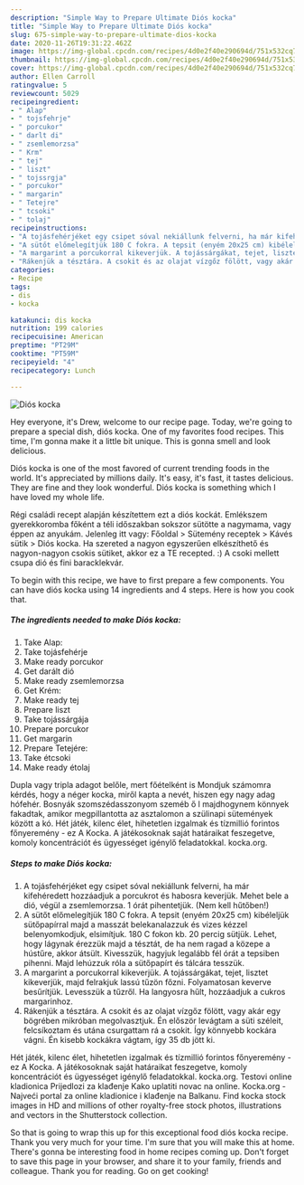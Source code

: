 ```yaml
---
description: "Simple Way to Prepare Ultimate Diós kocka"
title: "Simple Way to Prepare Ultimate Diós kocka"
slug: 675-simple-way-to-prepare-ultimate-dios-kocka
date: 2020-11-26T19:31:22.462Z
image: https://img-global.cpcdn.com/recipes/4d0e2f40e290694d/751x532cq70/dios-kocka-recept-foto.jpg
thumbnail: https://img-global.cpcdn.com/recipes/4d0e2f40e290694d/751x532cq70/dios-kocka-recept-foto.jpg
cover: https://img-global.cpcdn.com/recipes/4d0e2f40e290694d/751x532cq70/dios-kocka-recept-foto.jpg
author: Ellen Carroll
ratingvalue: 5
reviewcount: 5029
recipeingredient:
- " Alap"
- " tojsfehrje"
- " porcukor"
- " darlt di"
- " zsemlemorzsa"
- " Krm"
- " tej"
- " liszt"
- " tojssrgja"
- " porcukor"
- " margarin"
- " Tetejre"
- " tcsoki"
- " tolaj"
recipeinstructions:
- "A tojásfehérjéket egy csipet sóval nekiállunk felverni, ha már kifehéredett hozzáadjuk a porcukrot és habosra keverjük. Mehet bele a dió, végül a zsemlemorzsa. 1 órát pihentetjük. (Nem kell hűtőben!)"
- "A sütőt előmelegítjük 180 C fokra. A tepsit (enyém 20x25 cm) kibéleljük sütőpapírral majd a masszát belekanalazzuk és vizes kézzel belenyomkodjuk, elsimítjuk. 180 C fokon kb. 20 percig sütjük. Lehet, hogy lágynak érezzük majd a tésztát, de ha nem ragad a közepe a hústűre, akkor átsült. Kivesszük, hagyjuk legalább fél órát a tepsiben pihenni. Majd lehúzzuk róla a sütőpapírt és tálcára tesszük."
- "A margarint a porcukorral kikeverjük. A tojássárgákat, tejet, lisztet kikeverjük, majd felrakjuk lassú tűzön főzni. Folyamatosan keverve besűrítjük. Levesszük a tűzről. Ha langyosra hűlt, hozzáadjuk a cukros margarinhoz."
- "Rákenjük a tésztára. A csokit és az olajat vízgőz fölött, vagy akár egy bögrében mikróban megolvasztjuk. Én először levágtam a süti széleit, felcsíkoztam és utána csurgattam rá a csokit. Így könnyebb kockára vágni. Én kisebb kockákra vágtam, így 35 db jött ki."
categories:
- Recipe
tags:
- dis
- kocka

katakunci: dis kocka 
nutrition: 199 calories
recipecuisine: American
preptime: "PT29M"
cooktime: "PT59M"
recipeyield: "4"
recipecategory: Lunch

---
```



![Diós kocka](https://img-global.cpcdn.com/recipes/4d0e2f40e290694d/751x532cq70/dios-kocka-recept-foto.jpg)

Hey everyone, it's Drew, welcome to our recipe page. Today, we're going to prepare a special dish, diós kocka. One of my favorites food recipes. This time, I'm gonna make it a little bit unique. This is gonna smell and look delicious.

Diós kocka is one of the most favored of current trending foods in the world. It's appreciated by millions daily. It's easy, it's fast, it tastes delicious. They are fine and they look wonderful. Diós kocka is something which I have loved my whole life.

Régi családi recept alapján készítettem ezt a diós kockát. Emlékszem gyerekkoromba főként a téli időszakban sokszor sütötte a nagymama, vagy éppen az anyukám. Jelenleg itt vagy: Főoldal &gt; Sütemény receptek &gt; Kávés sütik &gt; Diós kocka. Ha szereted a nagyon egyszerűen elkészíthető és nagyon-nagyon csokis sütiket, akkor ez a TE recepted. :) A csoki mellett csupa dió és fini baracklekvár.


To begin with this recipe, we have to first prepare a few components. You can have diós kocka using 14 ingredients and 4 steps. Here is how you cook that.

<!--inarticleads1-->

##### The ingredients needed to make Diós kocka:

1. Take  Alap:
1. Take  tojásfehérje
1. Make ready  porcukor
1. Get  darált dió
1. Make ready  zsemlemorzsa
1. Get  Krém:
1. Make ready  tej
1. Prepare  liszt
1. Take  tojássárgája
1. Prepare  porcukor
1. Get  margarin
1. Prepare  Tetejére:
1. Take  étcsoki
1. Make ready  étolaj


Dupla vagy tripla adagot belőle, mert főételként is Mondjuk számomra kérdés, hogy a néger kocka, miről kapta a nevét, hiszen egy nagy adag hófehér. Bosnyák szomszédasszonyom szeméb ő l majdhogynem könnyek fakadtak, amikor megpillantotta az asztalomon a szülinapi sütemények között a kó. Hét játék, kilenc élet, hihetetlen izgalmak és tízmillió forintos főnyeremény - ez A Kocka. A játékosoknak saját határaikat feszegetve, komoly koncentrációt és ügyességet igénylő feladatokkal. kocka.org. 

<!--inarticleads2-->

##### Steps to make Diós kocka:

1. A tojásfehérjéket egy csipet sóval nekiállunk felverni, ha már kifehéredett hozzáadjuk a porcukrot és habosra keverjük. Mehet bele a dió, végül a zsemlemorzsa. 1 órát pihentetjük. (Nem kell hűtőben!)
1. A sütőt előmelegítjük 180 C fokra. A tepsit (enyém 20x25 cm) kibéleljük sütőpapírral majd a masszát belekanalazzuk és vizes kézzel belenyomkodjuk, elsimítjuk. 180 C fokon kb. 20 percig sütjük. Lehet, hogy lágynak érezzük majd a tésztát, de ha nem ragad a közepe a hústűre, akkor átsült. Kivesszük, hagyjuk legalább fél órát a tepsiben pihenni. Majd lehúzzuk róla a sütőpapírt és tálcára tesszük.
1. A margarint a porcukorral kikeverjük. A tojássárgákat, tejet, lisztet kikeverjük, majd felrakjuk lassú tűzön főzni. Folyamatosan keverve besűrítjük. Levesszük a tűzről. Ha langyosra hűlt, hozzáadjuk a cukros margarinhoz.
1. Rákenjük a tésztára. A csokit és az olajat vízgőz fölött, vagy akár egy bögrében mikróban megolvasztjuk. Én először levágtam a süti széleit, felcsíkoztam és utána csurgattam rá a csokit. Így könnyebb kockára vágni. Én kisebb kockákra vágtam, így 35 db jött ki.


Hét játék, kilenc élet, hihetetlen izgalmak és tízmillió forintos főnyeremény - ez A Kocka. A játékosoknak saját határaikat feszegetve, komoly koncentrációt és ügyességet igénylő feladatokkal. kocka.org. Testovi online kladionica Prijedlozi za klađenje Kako uplatiti novac na online. Kocka.org - Najveći portal za online kladionice i klađenje na Balkanu. Find kocka stock images in HD and millions of other royalty-free stock photos, illustrations and vectors in the Shutterstock collection. 

So that is going to wrap this up for this exceptional food diós kocka recipe. Thank you very much for your time. I'm sure that you will make this at home. There's gonna be interesting food in home recipes coming up. Don't forget to save this page in your browser, and share it to your family, friends and colleague. Thank you for reading. Go on get cooking!

